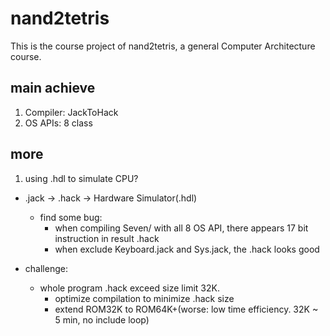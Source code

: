 # nand2tetris
This is the course project of nand2tetris, a general Computer Architecture course.

## main achieve
1. Compiler: JackToHack
2. OS APIs: 8 class

## more
1. using .hdl to simulate CPU?
- .jack -> .hack -> Hardware Simulator(.hdl)
  - find some bug:
    - when compiling Seven/ with all 8 OS API, there appears 17 bit instruction in result .hack
    - when exclude Keyboard.jack and Sys.jack, the .hack looks good
   
- challenge:
  - whole program .hack exceed size limit 32K.
    - optimize compilation to minimize .hack size
    - extend ROM32K to ROM64K+(worse: low time efficiency. 32K ~ 5 min, no include loop)
